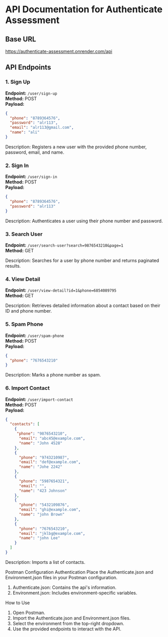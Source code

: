 # API Documentation for Authenticate Assessment

## Base URL
https://authenticate-assessment.onrender.com/api

## API Endpoints

### 1. Sign Up
**Endpoint:** `/user/sign-up`  
**Method:** POST  
**Payload:**
```json
{
  "phone": "8789364576",
  "password": "alr113",
  "email": "alr113@gmail.com",
  "name": "ali"
}
```

Description: Registers a new user with the provided phone number, password, email, and name.

### 2. Sign In
**Endpoint:** `/user/sign-in`  
**Method:** POST  
**Payload:**
```json
{
  "phone": "8789364576",
  "password": "alr113"
}
```

Description: Authenticates a user using their phone number and password.

### 3. Search User
**Endpoint:** `/user/search-user?search=9876543210&page=1`  
**Method:** GET

Description: Searches for a user by phone number and returns paginated results.

### 4. View Detail
**Endpoint:** `/user/view-detail?id=1&phone=6854089795`  
**Method:** GET

Description: Retrieves detailed information about a contact based on their ID and phone number.

### 5. Spam Phone
**Endpoint:** `/user/spam-phone`  
**Method:** POST  
**Payload:**
```json
{
  "phone": "7676543210"
}
```

Description: Marks a phone number as spam.

### 6. Import Contact
**Endpoint:** `/user/import-contact`  
**Method:** POST  
**Payload:**
```json
{
  "contacts": [
    {
     "phone": "9876543210",
      "email": "abc45@example.com",
      "name": "John 4528"
    },
    {
      "phone": "9743210987",
      "email": "def@example.com",
      "name": "Johe 2242"
    },
    {
      "phone": "5987654321",
      "email": "",
      "name": "423 Johnson"
    },
    {
      "phone": "5432109876",
      "email": "ghi@example.com",
      "name": "john Brown"
    },
    {
      "phone": "7676543210",
      "email": "jklbg@example.com",
      "name": "john Lee"
    }
  ]
}
```

Description: Imports a list of contacts.

Postman Configuration
Authentication
Place the Authenticate.json and Environment.json files in your Postman configuration.

1. Authenticate.json: Contains the api's information.
2. Environment.json: Includes environment-specific variables.

How to Use

1. Open Postman.
2. Import the Authenticate.json and Environment.json files.
3. Select the environment from the top-right dropdown.
4. Use the provided endpoints to interact with the API.
